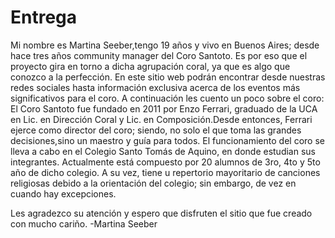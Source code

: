 # Entrega
<div>
Mi nombre es Martina Seeber,tengo 19 años y vivo en Buenos Aires; desde hace tres años community manager del Coro Santoto. Es por eso que el proyecto gira en torno a dicha 
agrupación coral, ya que es algo que conozco a la perfección. En este sitio web podrán encontrar desde nuestras redes sociales hasta información exclusiva acerca de los eventos 
más significativos para el coro. A continuación les cuento un poco sobre el coro:
  El Coro Santoto fue fundado en 2011 por Enzo Ferrari, graduado de la UCA en Lic. en Dirección Coral y Lic. en Composición.Desde entonces, Ferrari ejerce como director 
  del coro; siendo, no solo el que toma las grandes decisiones,sino un maestro y guía para todos. El funcionamiento del coro se lleva a cabo en el Colegio Santo Tomás de 
  Aquino, en donde estudian sus integrantes. Actualmente está compuesto por 20 alumnos de 3ro, 4to y 5to año de dicho colegio. A su vez, tiene u repertorio mayoritario de 
  canciones religiosas debido a la orientación del colegio; sin embargo, de vez en cuando hay excepciones.
 
 Les agradezco su atención y espero que disfruten el sitio que fue creado con mucho cariño.
 -Martina Seeber
 </div>
